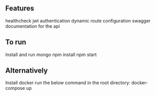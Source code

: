 ## Features

healthcheck
jwt authentication
dynamic route configuration
swagger documentation for the api

## To run

Install and run mongo
npm install
npm start

## Alternatively

Install docker
run the below command in the root directory:
docker-compose up

